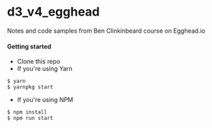 # d3_v4_egghead
Notes and code samples from Ben Clinkinbeard course on Egghead.io


#### Getting started

- Clone this repo
- If you're using Yarn
```
$ yarn
$ yarnpkg start
```

- If you're using NPM

```
$ npm install
$ npm run start
```
